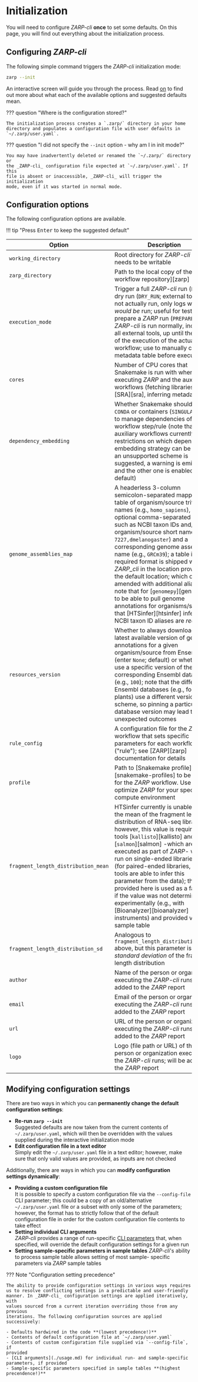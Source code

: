 # Initialization

You will need to configure _ZARP-cli_ **once** to set some defaults. On this
page, you will find out everything about the initialization process.

## Configuring _ZARP-cli_

The following simple command triggers the _ZARP-cli_ initialization mode:

```bash
zarp --init
```

An interactive screen will guide you through the process. Read
[on](#configuration-options) to find out more about what each of the available
options and suggested defaults mean.

??? question "Where is the configuration stored?"

    The initialization process creates a `.zarp/` directory in your home
    directory and populates a configuration file with user defaults in
    `~/.zarp/user.yaml`.

??? question "I did not specify the `--init` option - why am I in init mode?"

    You may have inadvertently deleted or renamed the `~/.zarp/` directory or
    the _ZARP-cli_ configuration file expected at `~/.zarp/user.yaml`. If this
    file is absent or inaccessible, _ZARP-cli_ will trigger the initialization
    mode, even if it was started in normal mode.


## Configuration options

The following configuration options are available.

!!! tip "Press <kbd>Enter</kbd> to keep the suggested default"

| Option | Description | Default |
| ------ | ----------- | ------- |
| `working_directory` | Root directory for _ZARP-cli_ runs; needs to be writable | `$HOME/.zarp` |
| `zarp_directory` | Path to the local copy of the [ZARP workflow repository][zarp] | `../zarp` relative to the location of the ZARP-cli repository |
| `execution_mode` | Trigger a full _ZARP-cli_ run (`RUN`), a dry run (`DRY_RUN`; external tools are not actually run, only logs what _would be_ run; useful for testing) or prepare a _ZARP_ run (`PREPARE_RUN`; _ZARP-cli_ is run normally, including all external tools, up until the point of the execution of the actual _ZARP_ workflow; use to manually check metadata table before execution)  | `RUN` |
| `cores` | Number of CPU cores that Snakemake is run with when executing _ZARP_ and the auxiliary workflows (fetching libraries from [SRA][sra], inferring metadata) | `1` |
| `dependency_embedding` | Whether Snakemake should use `CONDA` or containers (`SINGULARITY`) to manage dependencies of each workflow step/rule (note that the auxiliary workflows currently have restrictions on which dependency embedding strategy can be used; if an unsupported scheme is suggested, a warning is emitted and the other one is enabled by default) | `CONDA` |
| `genome_assemblies_map` | A headerless 3-column semicolon-separated mapping table of organism/source trivial names (e.g., `homo_sapiens`), optional comma-separated aliases such as NCBI taxon IDs and/or organism/source short names (e.g., `7227,dmelanogaster`) and a corresponding genome assembly name (e.g., `GRCm39`); a table in the required format is shipped with _ZARP_cli_ in the location provided in the default location; which can be amended with additional aliases; note that for [`genomepy`][genomepy] to be able to pull genome annotations for organisms/sources that [HTSinfer][htsinfer] inferred, NCBI taxon ID aliases are _required_  | `./data/genome_assemblies.map` relative to the location of the ZARP-cli repository |
| `resources_version` | Whether to always download the latest available version of genome annotations for a given organism/source from Ensembl (enter `None`; default) or whether to use a specific version of the corresponding Ensembl database (e.g., `100`); note that the different Ensembl databases (e.g., for fungi, plants) use a different versioning scheme, so pinning a particular database version may lead to unexpected outcomes | `None` |
| `rule_config` | A configuration file for the _ZARP_ workflow that sets specific parameters for each workflow step ("rule"); see [ZARP][zarp] documentation for details | `None` |
| `profile` | Path to [Snakemake profile][snakemake-profiles] to be used for the _ZARP_ workflow. Use this to optimize _ZARP_ for your specific compute environment |
| `fragment_length_distribution_mean` | HTSinfer currently is unable to infer the mean of the fragment length distribution of RNA-seq libraries; however, this value is required for tools [`kallisto`][kallisto] and [`salmon`][salmon] -which are executed as part of _ZARP_- when run on single-ended libraries only (for paired-ended libraries, the tools are able to infer this parameter from the data); the value provided here is used as a fallback if the value was not determined experimentally (e.g., with [Bioanalyzer][bioanalyzer] instruments) and provided via a sample table | `300` |
| `fragment_length_distribution_sd` | Analogous to `fragment_length_distribution_mean` above, but this parameter is for the _standard deviation_ of the fragment length distribution | `100` |
| `author` | Name of the person or organization executing the _ZARP-cli_ runs; will be added to the _ZARP_ report | `None` |
| `email` | Email of the person or organization executing the _ZARP-cli_ runs; will be added to the _ZARP_ report | `None` |
| `url` | URL of the person or organization executing the _ZARP-cli_ runs; will be added to the _ZARP_ report | `None` |
| `logo` | Logo (file path or URL) of the person or organization executing the _ZARP-cli_ runs; will be added to the _ZARP_ report | `None` |

## Modifying configuration settings

There are two ways in which you can **permanently change the default
configuration settings**:

- **Re-run `zarp --init`**  
  Suggested defaults are now taken from the current
  contents of `~/.zarp/user.yaml`, which will then be overridden with the
  values supplied during the interactive initialization mode
- **Edit configuration file in a text editor**  
  Simply edit the `~/.zarp/user.yaml` file in a text editor; however, make sure
  that only valid values are provided, as inputs are not checked

Additionally, there are ways in which you can **modify configuration settings
dynamically**:

- **Providing a custom configuration file**  
  It is possible to specify a custom configuration file via the `--config-file`
  CLI parameter; this could be a copy of an old/alternative `~/.zarp/user.yaml`
  file or a subset with only some of the parameters; however, the format has
  to strictly follow that of the default configuration file in order for the
  custom configuration file contents to take effect
- **Setting individual CLI arguments**  
  _ZARP-cli_ provides a range of run-specific [CLI parameters](./usage.md)
  that, when specified, will override the default configuration settings for a
  given run
- **Setting sample-specific parameters in sample tables**
  _ZARP-cli_'s ability to process sample table allows setting of most sample-
  specific parameters via _ZARP_ sample tables

??? Note "Configuration setting precedence"

    The ability to provide configuration settings in various ways requires
    us to resolve conflicting settings in a predictable and user-friendly
    manner. In _ZARP-cli_ configuration settings are applied iteratively, with
    values sourced from a current iteration overriding those from any previous
    iterations. The following configuration sources are applied successively:
    
    - Defaults hardwired in the code **(lowest precedence!)**
    - Contents of default configuration file at `~/.zarp/user.yaml`
    - Contents of custom configuration file supplied via `--config-file`, if
    provided
    - [CLI arguments](./usage.md) for individual run- and sample-specific
    parameters, if provided
    - Sample-specific parameters specified in sample tables **(highest
    precendence!)**
